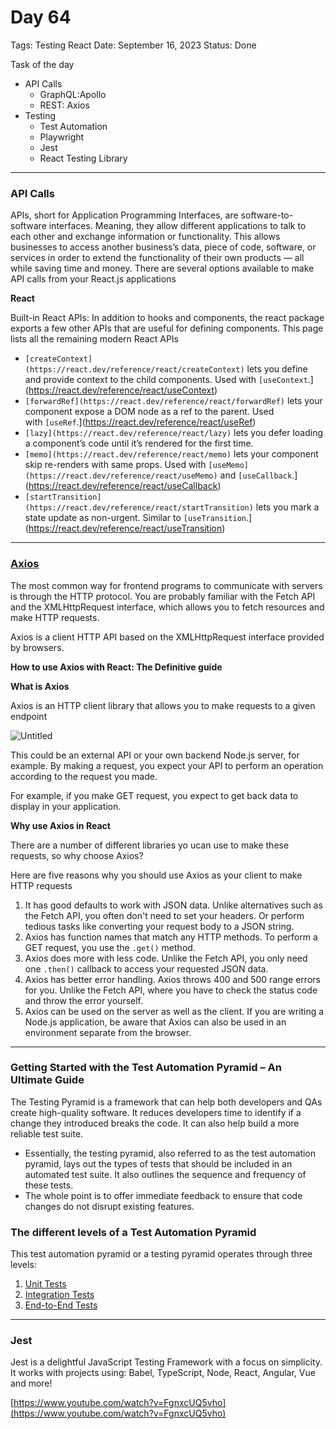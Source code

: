# Day 64

Tags: Testing React
Date: September 16, 2023
Status: Done

Task of the day

- API Calls
    - GraphQL:Apollo
    - REST: Axios
- Testing
    - Test Automation
    - Playwright
    - Jest
    - React Testing Library

---

### API Calls

APIs, short for Application Programming Interfaces, are software-to-software interfaces. Meaning, they allow different applications to talk to each other and exchange information or functionality. This allows businesses to access another business’s data, piece of code, software, or services in order to extend the functionality of their own products — all while saving time and money. There are several options available to make API calls from your React.js applications

**React**

Built-in React APIs: In addition to hooks and components, the react package exports a few other APIs that are useful for defining components. This page lists all the remaining modern React APIs

- `[createContext](https://react.dev/reference/react/createContext)` lets you define and provide context to the child components. Used with `[useContext`.](https://react.dev/reference/react/useContext)
- `[forwardRef](https://react.dev/reference/react/forwardRef)` lets your component expose a DOM node as a ref to the parent. Used with `[useRef`.](https://react.dev/reference/react/useRef)
- `[lazy](https://react.dev/reference/react/lazy)` lets you defer loading a component’s code until it’s rendered for the first time.
- `[memo](https://react.dev/reference/react/memo)` lets your component skip re-renders with same props. Used with `[useMemo](https://react.dev/reference/react/useMemo)` and `[useCallback`.](https://react.dev/reference/react/useCallback)
- `[startTransition](https://react.dev/reference/react/startTransition)` lets you mark a state update as non-urgent. Similar to `[useTransition`.](https://react.dev/reference/react/useTransition)

---

### [Axios](https://www.freecodecamp.org/news/how-to-use-axios-with-react/)

The most common way for frontend programs to communicate with servers is through the HTTP protocol. You are probably familiar with the Fetch API and the XMLHttpRequest interface, which allows you to fetch resources and make HTTP requests.

Axios is a client HTTP API based on the XMLHttpRequest interface provided by browsers.

**How to use Axios with React: The Definitive guide**

**What is Axios**

Axios is an HTTP client library that allows you to make requests to a given endpoint

![Untitled](Day%2064%205629e46ff834481a892119d75cb00a50/Untitled.png)

This could be an external API or your own backend Node.js server, for example. By making a request, you expect your API to perform an operation according to the request you made.

For example, if you make GET request, you expect to get back data to display in your application.

**Why use Axios in React**

There are a number of different libraries yo ucan use to make these requests, so why choose Axios?

Here are five reasons why you should use Axios as your client to make HTTP requests

1. It has good defaults to work with JSON data. Unlike alternatives such as the Fetch API, you often don't need to set your headers. Or perform tedious tasks like converting your request body to a JSON string.
2. Axios has function names that match any HTTP methods. To perform a GET request, you use the `.get()` method.
3. Axios does more with less code. Unlike the Fetch API, you only need one `.then()` callback to access your requested JSON data.
4. Axios has better error handling. Axios throws 400 and 500 range errors for you. Unlike the Fetch API, where you have to check the status code and throw the error yourself.
5. Axios can be used on the server as well as the client. If you are writing a Node.js application, be aware that Axios can also be used in an environment separate from the browser.

---

### **Getting Started with the Test Automation Pyramid – An Ultimate Guide**

The Testing Pyramid is a framework that can help both developers and QAs create high-quality software. It reduces developers time to identify if a change they introduced breaks the code. It can also help build a more reliable test suite.

- Essentially, the testing pyramid, also referred to as the test automation pyramid, lays out the types of tests that should be included in an automated test suite. It also outlines the sequence and frequency of these tests.
- The whole point is to offer immediate feedback to ensure that code changes do not disrupt existing features.

### The different levels of a Test Automation Pyramid

This test automation pyramid or a testing pyramid operates through three levels:

1. [Unit Tests](https://www.browserstack.com/guide/unit-testing-a-detailed-guide)
2. [Integration Tests](https://www.browserstack.com/guide/integration-tests-on-flutter-apps)
3. [End-to-End Tests](https://www.browserstack.com/guide/end-to-end-testing)

---

### **Jest**

Jest is a delightful JavaScript Testing Framework with a focus on simplicity. It works with projects using: Babel, TypeScript, Node, React, Angular, Vue and more!

[https://www.youtube.com/watch?v=FgnxcUQ5vho](https://www.youtube.com/watch?v=FgnxcUQ5vho)